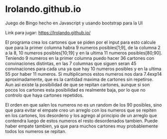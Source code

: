 # lrolando.github.io
Juego de Bingo hecho en Javascript y usando bootstrap para la UI

Link para jugar: https://lrolando.github.io/

El programa crea los cartones que se piden por el input 
para esto calcule que para la primer columna habra 9 numeros posibles[1;9],
de la columna 2 a la 8, 10 numeros posibles[10;19] y en la ultima 11 numeros posibles[80;90].
Teniendo 9 numeros en la primer columna puedo hacer 36 cartones con convinaciones distintas,
en las 7 columnas que siguen seran 45 convinaciones para cada una ya que hay 10 numeros posibles y en la ultima 
55 por haber 11 numeros. Si multiplicamos estos numeros nos dara 7.4exp14 aproximadamente,
que es la cantidad maxima de cartones sin repetirse. Aun asi existe la posibilidad de que se repitan cartones,
aunque si son pocos los cartones esta posibilidad es realmente baja, por lo que no controlo que haya cartones repetidos.

El orden en que salen los numeros no es un random de los 90 posibles, sino que para evitar el empate
creo un arreglo con los numeros que se repiten en los cartones, los desordeno y los agrego al principio
de un arreglo que contendra luego de estos numeros el resto desordenados tambien. Puede haber empate tambien,
ya que para muchos cartones muy probablemente todos los numeros se repitan.


